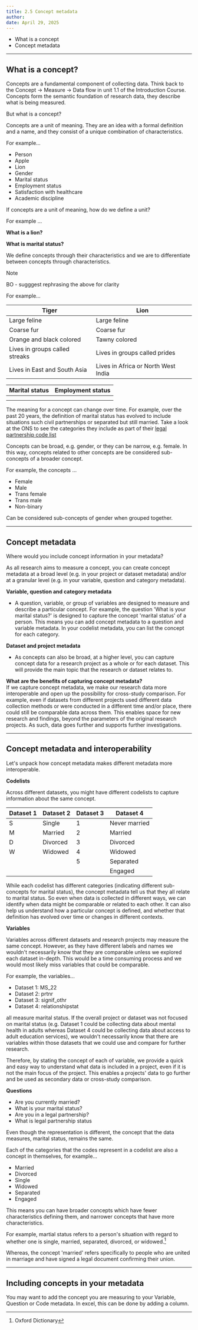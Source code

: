 ```yaml
---
title: 2.5 Concept metadata
author: 
date: April 29, 2025
---
```


- What is a concept
- Concept metadata

---

## What is a concept?

Concepts are a fundamental component of collecting data. Think back to the Concept -> Measure -> Data flow in unit 1.1 of the Introduction Course. Concepts form the semantic foundation of research data, they describe what is being measured. 

But what is a concept?

Concepts are a unit of meaning. They are an idea with a formal definition and a name, and they consist of a unique combination of characteristics.

For example...

- Person
- Apple
- Lion
- Gender
- Marital status
- Employment status
- Satisfaction with healthcare
- Academic discipline

If concepts are a unit of meaning, how do we define a unit?

For example ...

**What is a lion?**


**What is marital status?**

We define concepts through their characteristics and we are to differentiate between concepts through characteristics. 

>[!NOTE]
> BO - sugggest rephrasing the above for clarity

For example...

|Tiger                           | Lion      |
|--------------------------------|-----------|
| Large feline                   | Large feline
| Coarse fur                     | Coarse fur
| Orange and black colored       | Tawny colored
| Lives in groups called streaks | Lives in groups called prides
| Lives in East and South Asia   | Lives in Africa or North West India


|Marital status | Employment status|
|---------------|------------------|
|               |                  | 
|               |                  | 


The meaning for a concept can change over time. For example, over the past 20 years, the definition of marital status has evolved to include situations such civil partnerships or separated but still married. Take a look at the ONS to see the categories they include as part of their [legal partnership code list](https://www.ons.gov.uk/census/census2021dictionary/variablesbytopic/demographyvariablescensus2021/maritalandcivilpartnershipstatus/classifications)

Concepts can be broad, e.g. gender, or they can be narrow, e.g. female. In this way, concepts related to other concepts are be considered sub-concepts of a broader concept.

For example, the concepts ...

- Female
- Male
- Trans female
- Trans male
- Non-binary
  
Can be considered sub-concepts of gender when grouped together.

---

## Concept metadata

Where would you include concept information in your metadata? 

As all research aims to measure a concept, you can create concept metadata at a broad level (e.g. in your project or dataset metadata) and/or at a granular level (e.g. in your variable, question and category metadata). 

**Variable, question and category metadata**
- A question, variable, or group of variables are designed to measure and describe a particular concept. For example, the question 'What is your marital status?' is designed to capture the concept 'marital status' of a person. This means you can add concept metadata to a question and variable metadata. In your codelist metadata, you can list the concept for each category. 
<p></p>

**Dataset and project metadata**
- As concepts can also be broad, at a higher level, you can capture concept data for a research project as a whole or for each dataset. This will provide the main topic that the research or dataset relates to.


**What are the benefits of capturing concept metadata?** <br>
If we capture concept metadata, we make our research data more interoperable and open up the possibility for cross-study comparison. For example, even if datasets from different projects used different data collection methods or were conducted in a different time and/or place, there could still be comparable data across them. This enables space for new research and findings, beyond the parameters  of the original research projects. As such, data goes further and supports further investigations.

---

## Concept metadata and interoperability

Let's unpack how concept metadata makes different metadata more interoperable.

**Codelists**<br>

Across different datasets, you might have different codelists to capture information about the same concept.

| Dataset 1 | Dataset 2      | Dataset 3   | Dataset 4       |
|------|-----------|--------|------------------------------|
|   S  | Single    | 1      | Never married     | 
|   M  | Married   | 2      | Married           | 
|   D  | Divorced  | 3      | Divorced          | 
|   W  | Widowed   | 4      | Widowed           | 
|      |           | 5      | Separated         | 
|      |           |        | Engaged           | 

While each codelist has different categories (indicating different sub-concepts for marital status), the concept metadata tell us that they all relate to marital status. So even when data is collected in different ways, we can identify when data might be comparable or related to each other. It can also help us understand how a particular concept is defined, and whether that definition has evolved over time or changes in different contexts.

**Variables**<br>

Variables across different datasets and research projects may measure the same concept. However, as they have different labels and names we wouldn't necessarily know that they are comparable unless we explored each dataset in-depth. This would be a time consuming process and we would most likely miss variables that could be comparable. 

For example, the variables...

- Dataset 1: MS_22
- Dataset 2: prtnr
- Dataset 3: signif_othr
- Dataset 4: relationshipstat

all measure marital status. If the overall project or dataset was not focused on marital status (e.g. Dataset 1 could be collecting data about mental health in adults whereas Dataset 4 could be collecting data about access to adult education services), we wouldn't necessarily know that there are variables within those datasets that we could use and compare for further research.

Therefore, by stating the concept of each of variable, we provide a quick and easy way to understand what data is included in a project, even if it is not the main focus of the project. This enables a projects' data to go further and be used as secondary data or cross-study comparison. 

**Questions**<br>

- Are you currently married?
- What is your marital status?
- Are you in a legal partnership?
- What is legal partnership status

Even though the representation is different, the concept that the data measures, marital status, remains the same.

Each of the categories that the codes represent in a codelist are also a concept in themselves, for example...
- Married
- Divorced
- Single
- Widowed
- Separated
- Engaged

This means you can have broader concepts which have fewer characteristics defining them, and narrower concepts that have more characteristics.

For example, martial status refers to a person's situation with regard to whether one is single, married, separated, divorced, or widowed.[^1]

Whereas, the concept 'married' refers specifically to people who are united in marriage and have signed a legal document confirming their union.

[^1]: Oxford Dictionary 


---

## Including concepts in your metadata

You may want to add the concept you are measuring to your Variable, Question or Code metadata. 
In excel, this can be done by adding a column.









